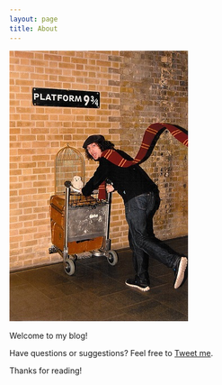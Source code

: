 ```yaml
---
layout: page
title: About
---
```



<img src="/public/pf934.jpg" class="container" />

<p class="message">
  Welcome to my blog!
</p>

Have questions or suggestions? Feel free to <a href="https://twitter.com/canigetapickle">Tweet me</a>.

Thanks for reading!
